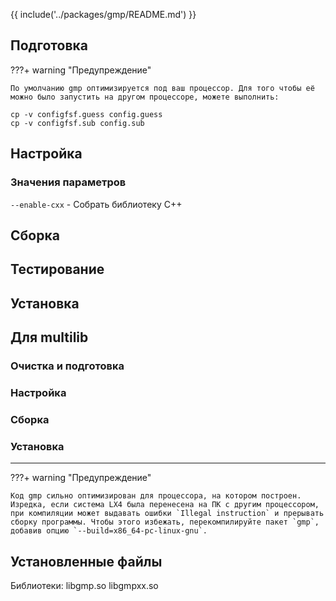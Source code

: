 {{ include('../packages/gmp/README.md') }}

## Подготовка

???+ warning "Предупреждение"

    По умолчанию gmp оптимизируется под ваш процессор. Для того чтобы её можно было запустить на другом процессоре, можете выполнить:

```
cp -v configfsf.guess config.guess
cp -v configfsf.sub config.sub
```

## Настройка

<package-script :package="'gmp'" :type="'configure'"></package-script>

### Значения параметров

`--enable-cxx` - Собрать библиотеку C++

## Сборка

<package-script :package="'gmp'" :type="'build'"></package-script>

## Тестирование

<package-script :package="'gmp'" :type="'test'"></package-script>

## Установка

<package-script :package="'gmp'" :type="'install'"></package-script>

## Для multilib

### Очистка и подготовка

<package-script :package="'gmp'" :type="'multi_prepare'"></package-script>

### Настройка

<package-script :package="'gmp'" :type="'multi_configure'"></package-script>

### Сборка

<package-script :package="'gmp'" :type="'multi_build'"></package-script>

### Установка

<package-script :package="'gmp'" :type="'multi_install'"></package-script>

---

???+ warning "Предупреждение"

    Код gmp сильно оптимизирован для процессора, на котором построен. Изредка, если система LX4 была перенесена на ПК с другим процессором, при компиляции может выдавать ошибки `Illegal instruction` и прерывать сборку программы. Чтобы этого избежать, перекомпилируйте пакет `gmp`, добавив опцию `--build=x86_64-pc-linux-gnu`.

## Установленные файлы

Библиотеки: libgmp.so libgmpxx.so


